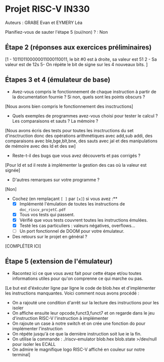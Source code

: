 # Projet RISC-V IN330

Auteurs : GRABE Evan et EYMERY Léa

Planifiez-vous de sauter l'étape 5 (oui/non) ? : Non

## Étape 2 (réponses aux exercices préliminaires)

[1 - 101101100000011000110011, le bit #0 est à droite, sa valeur est 51
 2 - Sa valeur est de 12s
 5- On répète le bit de signe sur les 4 nouveaux bits.
 ]

## Étapes 3 et 4 (émulateur de base)

* Avez-vous compris le fonctionnement de chaque instruction à partir de la documentation fournie ? Si non, quels sont les points obscurs ?

[Nous avons bien compris le fonctionnement des insctructions]

* Quels exemples de programmes avez-vous choisi pour tester le calcul ? Les comparaisons et sauts ? La mémoire ?

[Nous avons écris des tests pour toutes les insctructions du set d'insctruction donc des opérations arithmétiques avec add,sub addi, des comparaisons avec ble,bge,blt,bne, des sauts avec jal et des manipulations de mémoire avec des ld et des sw]

* Reste-t-il des bugs que vous avez découverts et pas corrigés ?

[Pour ld et sd il reste à implémenter la gestion des cas où la valeur est signée]

* D'autres remarques sur votre programme ?

[Non]

* Cochez (en remplaçant `[ ]` par `[x]`) si vous avez :**
  - [x] Implémenté l'émulation de toutes les instructions de `doc_riscv_projetC.pdf`
  - [x] Tous vos tests qui passent.
  - [x] Vérifié que vous tests couvrent toutes les instructions émulées.
  - [x] Testé les cas particuliers : valeurs négatives, overflows...
  - [ ] Un port fonctionnel de DOOM pour votre émulateur.

* Des retours sur le projet en général ?

[COMPLÉTER ICI]

## Étape 5 (extension de l'émulateur)

* Racontez ici ce que vous avez fait pour cette étape et/ou toutes informations utiles pour qu'on comprenne ce qui marche ou pas.

[Le but est d'éxécuter ligne par ligne le code de blob.hex et d'implémenter les instructions manquantes. Voici comment nous avons procédé :
  - On a rajouté une condition d'arrêt sur la lecture des instructions pour les isoler
  - On affiche ensuite leur opcode,funct3,funct7 et on regarde dans le jeu d'instruction RISC-V l'instruction à implémenter
  - On rajoute un case à notre switch et on crée une fonction do pour implémenter l'instruction
  - On répéte jusqu'à ce que la dernière instruction soit lue ie la fin.
  - On utilise la commande : ./riscv-emulator blob.hex blob.state >/dev/null pour isoler les ECALL
  - On admire le magnifique logo RISC-V affiché en couleur sur notre terminal]
